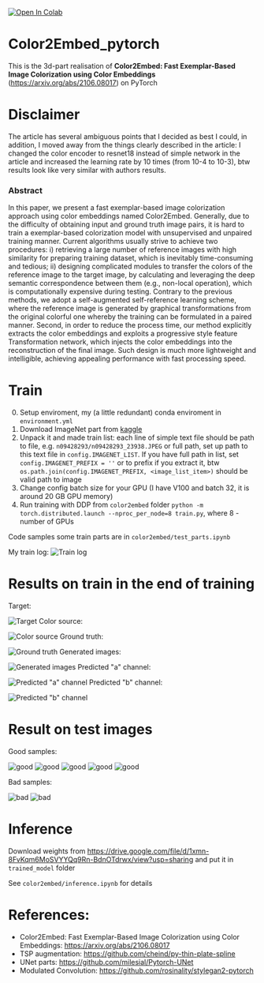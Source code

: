 [![Open In Colab](https://colab.research.google.com/assets/colab-badge.svg)](https://colab.research.google.com/drive/1Xyq-kuTWzvoQH4r7d5C7YN7sVe19pUv0)
# Color2Embed_pytorch
This is the 3d-part realisation of **Color2Embed: Fast Exemplar-Based Image Colorization using Color Embeddings** (https://arxiv.org/abs/2106.08017) on PyTorch

# Disclaimer
The article has several ambiguous points that I decided as best I could, in addition, I moved away from the things clearly described in the article: I changed the color encoder to resnet18 instead of simple network in the article and increased the learning rate by 10 times (from 10-4 to 10-3), btw results look like very similar with authors results.

### Abstract
In this paper, we present a fast exemplar-based image colorization approach using color embeddings named Color2Embed. Generally, due to the difficulty of obtaining input and ground truth image pairs, it is hard to train a exemplar-based colorization model with unsupervised and unpaired training manner. Current algorithms usually strive to achieve two procedures: i) retrieving a large number of reference images with high similarity for preparing training dataset, which is inevitably time-consuming and tedious; ii) designing complicated modules to transfer the colors of the reference image to the target image, by calculating and leveraging the deep semantic correspondence between them (e.g., non-local operation), which is computationally expensive during testing. Contrary to the previous methods, we adopt a self-augmented self-reference learning scheme, where the reference image is generated by graphical transformations from the original colorful one whereby the training can be formulated in a paired manner. Second, in order to reduce the process time, our method explicitly extracts the color embeddings and exploits a progressive style feature Transformation network, which injects the color embeddings into the reconstruction of the final image. Such design is much more lightweight and intelligible, achieving appealing performance with fast processing speed.

# Train
0. Setup enviroment, my (a little redundant) conda enviroment in `environment.yml`
1. Download ImageNet part from [kaggle](https://www.kaggle.com/c/imagenet-object-localization-challenge/data)
2. Unpack it and made train list: each line of simple text file should be path to file, e.g. `n09428293/n09428293_23938.JPEG` or full path, set up path to this text file in `config.IMAGENET_LIST`. If you have full path in list, set `config.IMAGENET_PREFIX = ''` or to prefix if you extract it, btw `os.path.join(config.IMAGENET_PREFIX, <image_list_item>)` should be valid path to image
3. Change config batch size for your GPU (I have V100 and batch 32, it is around 20 GB GPU memory)
4. Run training with DDP from `color2embed` folder `python -m torch.distributed.launch --nproc_per_node=8 train.py`, where 8 - number of GPUs

Code samples some train parts are in `color2embed/test_parts.ipynb`

My train log:
![Train log](/readme_images/train_log.PNG)
# Results on train in the end of training
Target:

![Target](/readme_images/last_targets.png)
Color source:

![Color source](/readme_images/last_color_sources.png)
Ground truth: 

![Ground truth](/readme_images/last_gt.png)
Generated images:

![Generated images](/readme_images/last_predicted.png)
Predicted "a" channel:

![Predicted "a" channel](/readme_images/a_channel.png) 
Predicted "b" channel:

![Predicted "b" channel](/readme_images/b_channel.png)
# Result on test images
Good samples:

![good](/result_images/good1.png)
![good](/result_images/good2.png)
![good](/result_images/good3.png)
![good](/result_images/good4.png)
![good](/result_images/good5.png)

Bad samples:

![bad](/result_images/bad1.png)
![bad](/result_images/bad2.png)
# Inference
Download weights from https://drive.google.com/file/d/1xmn-8FvKqm6MoSVYYQq9Rn-BdnOTdrwx/view?usp=sharing and put it in `trained_model` folder

See `color2embed/inference.ipynb` for details

# References:
* Color2Embed: Fast Exemplar-Based Image Colorization using Color Embeddings: https://arxiv.org/abs/2106.08017
* TSP augmentation: https://github.com/cheind/py-thin-plate-spline
* UNet parts: https://github.com/milesial/Pytorch-UNet
* Modulated Convolution: https://github.com/rosinality/stylegan2-pytorch
